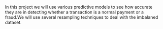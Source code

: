 In this project we will use various predictive models to see how accurate they are in detecting whether a transaction is a normal payment or a fraud.We will use several resampling techniques to deal with the imbalaned dataset.
